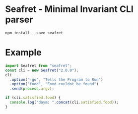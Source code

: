# Seafret - Minimal Invariant CLI parser

`npm install --save seafret`

# Example

```js
import Seafret from "seafret";
const cli = new Seafret("2.0.0");
cli
  .option("-go", "Tells the Program to Run")
  .option("food", "Food couldnt be found")
  .send(process.argv);

if (cli.satisfied.food) {
  console.log("daym: ".concat(cli.satisfied.food));
}
```
